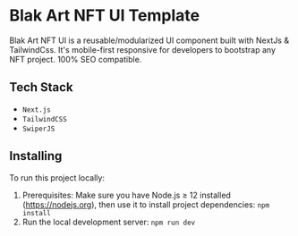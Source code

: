 # Blak Art NFT UI Template

Blak Art NFT UI is a reusable/modularized UI component built with NextJs & TailwindCss. It's mobile-first responsive for developers to bootstrap any NFT project. 100% SEO compatible.

## Tech Stack

- `Next.js`
- `TailwindCSS`
- `SwiperJS`

## Installing

To run this project locally:

1. Prerequisites: Make sure you have Node.js ≥ 12 installed (https://nodejs.org), then use it to install project dependencies: `npm install`
2. Run the local development server: `npm run dev`
